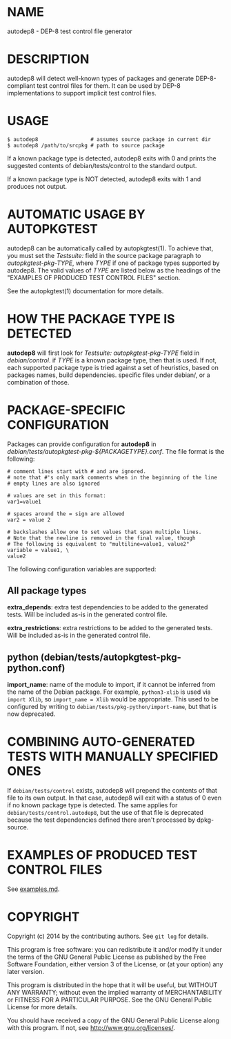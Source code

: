 # NAME

autodep8 - DEP-8 test control file generator

# DESCRIPTION

autodep8 will detect well-known types of packages and generate
DEP-8-compliant test control files for them. It can be used by DEP-8
implementations to support implicit test control files.

# USAGE

    $ autodep8                 # assumes source package in current dir
    $ autodep8 /path/to/srcpkg # path to source package

If a known package type is detected, autodep8 exits with 0 and prints the
suggested contents of debian/tests/control to the standard output.

If a known package type is NOT detected, autodep8 exits with 1 and
produces not output.

# AUTOMATIC USAGE BY AUTOPKGTEST

autodep8 can be automatically called by autopkgtest(1). To achieve that, you
must set the *Testsuite:* field in the source package paragraph to
*autopkgtest-pkg-TYPE*, where *TYPE* if one of package types supported by
autodep8. The valid values of *TYPE* are listed below as the headings of the
"EXAMPLES OF PRODUCED TEST CONTROL FILES" section.

See the autopkgtest(1) documentation for more details.

# HOW THE PACKAGE TYPE IS DETECTED

**autodep8** will first look for *Testsuite: autopkgtest-pkg-TYPE* field in
*debian/control*. if *TYPE* is a known package type, then that is used. If not,
each supported package type is tried against a set of heuristics, based on
packages names, build dependencies. specific files under debian/, or a
combination of those.

# PACKAGE-SPECIFIC CONFIGURATION

Packages can provide configuration for **autodep8** in
*debian/tests/autopkgtest-pkg-${PACKAGETYPE}.conf*. The file format is the
following:

```
# comment lines start with # and are ignored.
# note that #'s only mark comments when in the beginning of the line
# empty lines are also ignored

# values are set in this format:
var1=value1

# spaces around the = sign are allowed
var2 = value 2

# backslashes allow one to set values that span multiple lines.
# Note that the newline is removed in the final value, though
# The following is equivalent to "multiline=value1, value2"
variable = value1, \
value2
```

The following configuration variables are supported:

## All package types

**extra_depends**: extra test dependencies to be added to the generated tests.
Will be included as-is in the generated control file.

**extra_restrictions**: extra restrictions to be added to the generated tests.
Will be included as-is in the generated control file.

## python (debian/tests/autopkgtest-pkg-python.conf)

**import_name**: name of the module to import, if it cannot be inferred from
the name of the Debian package. For example, `python3-xlib` is used via `import
Xlib`, so `import_name = Xlib` would be appropriate.  This used to be
configured by writing to `debian/tests/pkg-python/import-name`, but that is now
deprecated.

# COMBINING AUTO-GENERATED TESTS WITH MANUALLY SPECIFIED ONES

If `debian/tests/control` exists, autodep8 will prepend the contents of that
file to its own output. In that case, autodep8 will exit with a status of 0
even if no known package type is detected. The same applies for
`debian/tests/control.autodep8`, but the use of that file is deprecated because
the test dependencies defined there aren't processed by dpkg-source.

# EXAMPLES OF PRODUCED TEST CONTROL FILES

See [examples.md](examples.md).

# COPYRIGHT

Copyright (c) 2014 by the contributing authors. See `git log` for details.

This program is free software: you can redistribute it and/or modify
it under the terms of the GNU General Public License as published by
the Free Software Foundation, either version 3 of the License, or
(at your option) any later version.

This program is distributed in the hope that it will be useful,
but WITHOUT ANY WARRANTY; without even the implied warranty of
MERCHANTABILITY or FITNESS FOR A PARTICULAR PURPOSE.  See the
GNU General Public License for more details.

You should have received a copy of the GNU General Public License
along with this program.  If not, see <http://www.gnu.org/licenses/>.

